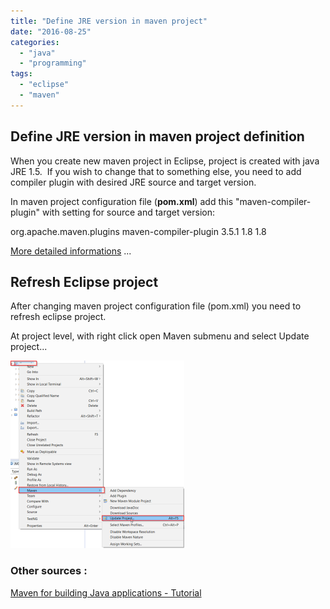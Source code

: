 ```yaml
---
title: "Define JRE version in maven project"
date: "2016-08-25"
categories: 
  - "java"
  - "programming"
tags: 
  - "eclipse"
  - "maven"
---
```


## Define JRE version in maven project definition

When you create new maven project in Eclipse, project is created with java JRE 1.5.  If you wish to change that to something else, you need to add compiler plugin with desired JRE source and target version.

In maven project configuration file (**pom.xml**) add this "maven-compiler-plugin" with setting for source and target version:

<build>
     <plugins>
        <plugin>
                <groupId>org.apache.maven.plugins</groupId>
                <artifactId>maven-compiler-plugin</artifactId>
                <version>3.5.1</version>
                <configuration>
                   <source>1.8</source>
                   <target>1.8</target>
                </configuration>
        </plugin>
    </plugins>
</build>

[More detailed informations](https://maven.apache.org/plugins/maven-compiler-plugin/examples/set-compiler-source-and-target.html) ...

## Refresh Eclipse project

After changing maven project configuration file (pom.xml) you need to refresh eclipse project.

At project level, with right click open Maven submenu and select Update project...

[![2016-08-25 21_14_37-Jump List for Mozilla Firefox](images/2016-08-25-21_14_37-Jump-List-for-Mozilla-Firefox-1-278x300.png)](http://bisaga.com/blog/wp-content/uploads/2016/08/2016-08-25-21_14_37-Jump-List-for-Mozilla-Firefox-1.png)

### Other sources :

[Maven for building Java applications - Tutorial](http://www.vogella.com/tutorials/ApacheMaven/article.html)
